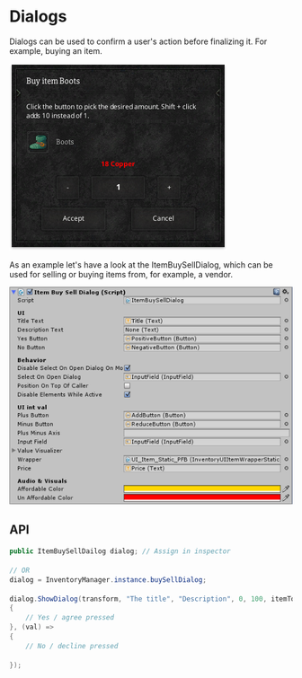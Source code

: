 # Dialogs

Dialogs can be used to confirm a user's action before finalizing it. For example, buying an item.

![](Assets/Dialog.png)

As an example let's have a look at the ItemBuySellDialog, which can be used for selling or buying items from, for example, a vendor.

![](Assets/ItemBuySellDialog.png)

## API

```csharp
public ItemBuySellDailog dialog; // Assign in inspector

// OR
dialog = InventoryManager.instance.buySellDialog;

dialog.ShowDialog(transform, "The title", "Description", 0, 100, itemToSell, (val) =>
{
    // Yes / agree pressed
}, (val) =>
{
    // No / decline pressed

});
```